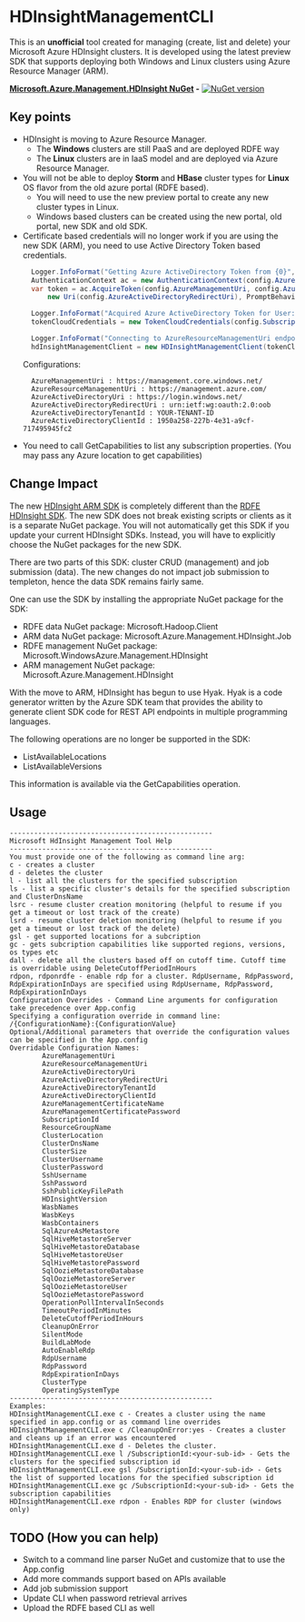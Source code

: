 # HDInsightManagementCLI
This is an **unofficial** tool created for managing (create, list and delete) your Microsoft Azure HDInsight clusters.
It is developed using the latest preview SDK that supports deploying both Windows and Linux clusters using Azure Resource Manager (ARM).

**[Microsoft.Azure.Management.HDInsight NuGet](https://www.nuget.org/packages/Microsoft.Azure.Management.HDInsight) -** [![NuGet version](https://badge.fury.io/nu/Microsoft.Azure.Management.HDInsight.svg)](http://badge.fury.io/nu/Microsoft.Azure.Management.HDInsight)

## Key points
* HDInsight is moving to Azure Resource Manager.
  * The **Windows** clusters are still PaaS and are deployed RDFE way
  * The **Linux** clusters are in IaaS model and are deployed via Azure Resource Manager.
* You will not be able to deploy **Storm** and **HBase** cluster types for **Linux** OS flavor from the old azure portal (RDFE based).
  * You will need to use the new preview portal to create any new cluster types in Linux.
  * Windows based clusters can be created using the new portal, old portal, new SDK and old SDK.
* Certificate based credentials will no longer work if you are using the new SDK (ARM), you need to use Active Directory Token based credentials.
  ```csharp
    Logger.InfoFormat("Getting Azure ActiveDirectory Token from {0}", config.AzureActiveDirectoryUri);
    AuthenticationContext ac = new AuthenticationContext(config.AzureActiveDirectoryUri + config.AzureActiveDirectoryTenantId, true);
    var token = ac.AcquireToken(config.AzureManagementUri, config.AzureActiveDirectoryClientId,
        new Uri(config.AzureActiveDirectoryRedirectUri), PromptBehavior.Auto);

    Logger.InfoFormat("Acquired Azure ActiveDirectory Token for User: {0} with Expiry: {1}", token.UserInfo.GivenName, token.ExpiresOn);
    tokenCloudCredentials = new TokenCloudCredentials(config.SubscriptionId, token.AccessToken);

    Logger.InfoFormat("Connecting to AzureResourceManagementUri endpoint at {0}", config.AzureResourceManagementUri);
    hdInsightManagementClient = new HDInsightManagementClient(tokenCloudCredentials, new Uri(config.AzureResourceManagementUri));
  ```
  Configurations:
  ```
    AzureManagementUri : https://management.core.windows.net/
    AzureResourceManagementUri : https://management.azure.com/
    AzureActiveDirectoryUri : https://login.windows.net/
    AzureActiveDirectoryRedirectUri : urn:ietf:wg:oauth:2.0:oob
    AzureActiveDirectoryTenantId : YOUR-TENANT-ID
    AzureActiveDirectoryClientId : 1950a258-227b-4e31-a9cf-717495945fc2
  ```
* You need to call GetCapabilities to list any subscription properties. (You may pass any Azure location to get capabilities)

## Change Impact
The new [HDInsight ARM SDK](https://www.nuget.org/packages/Microsoft.Azure.Management.HDInsight) is completely different than the [RDFE HDInsight SDK](Microsoft.WindowsAzure.Management.HDInsight). 
The new SDK does not break existing scripts or clients as it is a separate NuGet package.
You will not automatically get this SDK if you update your current HDInsight SDKs. Instead, you will have to explicitly choose the NuGet packages for the new SDK.

There are two parts of this SDK: cluster CRUD (management) and job submission (data). The new changes do not impact job submission to templeton, hence the data SDK remains fairly same.

One can use the SDK by installing the appropriate NuGet package for the SDK:
* RDFE data NuGet package: Microsoft.Hadoop.Client
* ARM data NuGet package: Microsoft.Azure.Management.HDInsight.Job 
* RDFE management NuGet package: Microsoft.WindowsAzure.Management.HDInsight 
* ARM management NuGet package: Microsoft.Azure.Management.HDInsight 

With the move to ARM, HDInsight has begun to use Hyak. 
Hyak is a code generator written by the Azure SDK team that provides the ability to generate client SDK code for REST API endpoints in multiple programming languages.

The following operations are no longer be supported in the SDK:
* ListAvailableLocations 
* ListAvailableVersions 

This information is available via the GetCapabilities operation. 

## Usage
```
--------------------------------------------------
Microsoft HdInsight Management Tool Help
--------------------------------------------------
You must provide one of the following as command line arg:
c - creates a cluster
d - deletes the cluster
l - list all the clusters for the specified subscription
ls - list a specific cluster's details for the specified subscription and ClusterDnsName
lsrc - resume cluster creation monitoring (helpful to resume if you get a timeout or lost track of the create)
lsrd - resume cluster deletion monitoring (helpful to resume if you get a timeout or lost track of the delete)
gsl - get supported locations for a subcription
gc - gets subcription capabilities like supported regions, versions, os types etc
dall - delete all the clusters based off on cutoff time. Cutoff time is overridable using DeleteCutoffPeriodInHours
rdpon, rdponrdfe - enable rdp for a cluster. RdpUsername, RdpPassword, RdpExpirationInDays are specified using RdpUsername, RdpPassword, RdpExpirationInDays
Configuration Overrides - Command Line arguments for configuration take precedence over App.config
Specifying a configuration override in command line: /{ConfigurationName}:{ConfigurationValue}
Optional/Additional parameters that override the configuration values can be specified in the App.config
Overridable Configuration Names:
        AzureManagementUri
        AzureResourceManagementUri
        AzureActiveDirectoryUri
        AzureActiveDirectoryRedirectUri
        AzureActiveDirectoryTenantId
        AzureActiveDirectoryClientId
        AzureManagementCertificateName
        AzureManagementCertificatePassword
        SubscriptionId
        ResourceGroupName
        ClusterLocation
        ClusterDnsName
        ClusterSize
        ClusterUsername
        ClusterPassword
        SshUsername
        SshPassword
        SshPublicKeyFilePath
        HDInsightVersion
        WasbNames
        WasbKeys
        WasbContainers
        SqlAzureAsMetastore
        SqlHiveMetastoreServer
        SqlHiveMetastoreDatabase
        SqlHiveMetastoreUser
        SqlHiveMetastorePassword
        SqlOozieMetastoreDatabase
        SqlOozieMetastoreServer
        SqlOozieMetastoreUser
        SqlOozieMetastorePassword
        OperationPollIntervalInSeconds
        TimeoutPeriodInMinutes
        DeleteCutoffPeriodInHours
        CleanupOnError
        SilentMode
        BuildLabMode
        AutoEnableRdp
        RdpUsername
        RdpPassword
        RdpExpirationInDays
        ClusterType
        OperatingSystemType
--------------------------------------------------
Examples:
HDInsightManagementCLI.exe c - Creates a cluster using the name specified in app.config or as command line overrides
HDInsightManagementCLI.exe c /CleanupOnError:yes - Creates a cluster and cleans up if an error was encountered
HDInsightManagementCLI.exe d - Deletes the cluster.
HDInsightManagementCLI.exe l /SubscriptionId:<your-sub-id> - Gets the clusters for the specified subscription id
HDInsightManagementCLI.exe gsl /SubscriptionId:<your-sub-id> - Gets the list of supported locations for the specified subscription id
HDInsightManagementCLI.exe gc /SubscriptionId:<your-sub-id> - Gets the subscription capabilities
HDInsightManagementCLI.exe rdpon - Enables RDP for cluster (windows only)
```

## TODO (How you can help)
* Switch to a command line parser NuGet and customize that to use the App.config
* Add more commands support based on APIs available
* Add job submission support
* Update CLI when password retrieval arrives
* Upload the RDFE based CLI as well
